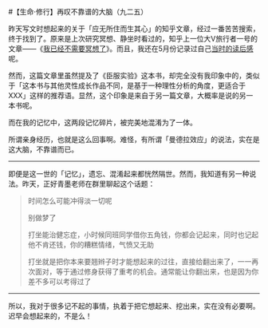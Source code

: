 #【生命⋅修行】再叹不靠谱的大脑（九二五）

昨天写文时想起来的关于「应无所住而生其心」的知乎文章，经过一番苦苦搜索，终于找到了。原来是上次研究冥想、静坐时看过的，知乎上一位大V旅行者一号的文章——《[我已经不需要冥想了](https://zhuanlan.zhihu.com/p/266044345)》。而且，我还在5月份记录过自己[当时的读后感](20210513[生命⋅修行]有用无用都困惑（八六九）.md)呢。

然而，这篇文章里虽然提及了《臣服实验》这本书，却完全没有我印象中的，类似于「这本书与其他灵性成长作品不同，是基于一种理性分析的角度，更适合于XXX」这样的推荐语。显然，这个印象是来自于另一篇文章，大概率是说的另一本书呢。

而在我的记忆中，这两段记忆碎片，被完美地混淆为了一体。

所谓亲身经历，也就是这么回事啊。难怪，有所谓「曼德拉效应」的说法，实在是这大脑，不靠谱而已。

----

即便是这一世的「记忆」，遗忘、混淆起来都恍然隔世。然而，我知道有另一种说法。昨天，正好青墨老师在群里聊起这个话题：

> 时间怎么可能冲得淡一切呢
>
> 别做梦了
>
> 打坐能治健忘症，小时候同班同学借你五角钱，你都会记起来，同时也记起他不肯还钱，你的糟糕情绪，气愤又无助
>
> 打坐就是把你本来要翘辫子时才能想起来的过往，直接给翻出来了，一一再次面对，等于通过修身获得了重考的机会。通常能让你翻出来，也是因为你差不多可以考得过了

----

所以，我对于很多记不起的事情，执着于把它想起来、挖出来，实在没有必要啊。迟早会想起来的，不是么！